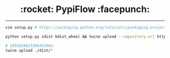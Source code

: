 <h1 align = "center">:rocket: PypiFlow :facepunch:</h1>

---

```sh
vim setup.py # https://packaging.python.org/tutorials/packaging-projects/#setup-args

python setup.py sdist bdist_wheel && twine upload --repository-url https://test.pypi.org/legacy/ ./dist/*

# 185502882338643188a
twine upload ./dist/* 
```

